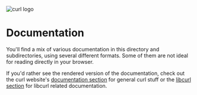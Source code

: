 ![curl logo](https://curl.se/logo/curl-logo.svg)

# Documentation

You'll find a mix of various documentation in this directory and
subdirectories, using several different formats. Some of them are not ideal
for reading directly in your browser.

If you'd rather see the rendered version of the documentation, check out the
curl website's [documentation section](https://curl.se/docs/) for
general curl stuff or the [libcurl section](https://curl.se/libcurl/) for
libcurl related documentation.
